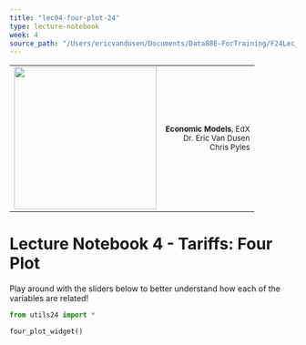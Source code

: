 ```yaml
---
title: "lec04-four-plot-24"
type: lecture-notebook
week: 4
source_path: "/Users/ericvandusen/Documents/Data88E-ForTraining/F24Lec_NBs/lec04/lec04-four-plot-24.ipynb"
---
```


<!--
https://pressbooks.bccampus.ca/uvicecon103/chapter/4-7-tariffs/
-->

<table style="width: 100%;" id="nb-header">
    <tr style="background-color: transparent;"><td>
        <img src="https://data-88e.github.io/assets/images/blue_text.png" width="250px" style="margin-left: 0;" />
    </td><td>
        <p style="text-align: right; font-size: 10pt;"><strong>Economic Models</strong>, EdX<br>
            Dr. Eric Van Dusen <br>
            Chris Pyles  <br>
</table>

# Lecture Notebook 4 - Tariffs: Four Plot

Play around with the sliders below to better understand how each of the variables are related!

```python
from utils24 import *
```

```python
four_plot_widget()
```



